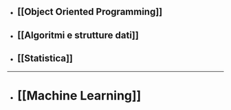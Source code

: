 - ## [[Object Oriented Programming]]
- ## [[Algoritmi e strutture dati]]
- ## [[Statistica]]

---

- # [[Machine Learning]]